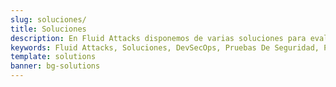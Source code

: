 ```yaml
---
slug: soluciones/
title: Soluciones
description: En Fluid Attacks disponemos de varias soluciones para evaluar la seguridad de los sistemas y detectar fallas y vulnerabilidades que podrían poner en riesgo a tu empresa.
keywords: Fluid Attacks, Soluciones, DevSecOps, Pruebas De Seguridad, Pentesting, Hacking Etico, Red Team, Simulacion De Ataque
template: solutions
banner: bg-solutions
---
```

